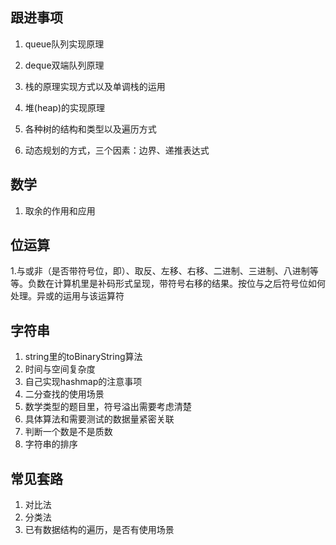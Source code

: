 ## 跟进事项

1. queue队列实现原理

2. deque双端队列原理

3. 栈的原理实现方式以及单调栈的运用

4. 堆(heap)的实现原理

5. 各种树的结构和类型以及遍历方式

6. 动态规划的方式，三个因素：边界、递推表达式

## 数学

1. 取余的作用和应用

## 位运算
   1.与或非（是否带符号位，即）、取反、左移、右移、二进制、三进制、八进制等等。负数在计算机里是补码形式呈现，带符号右移的结果。按位与之后符号位如何处理。异或的运用与该运算符

## 字符串
1. string里的toBinaryString算法
2. 时间与空间复杂度
3. 自己实现hashmap的注意事项
4. 二分查找的使用场景
5. 数学类型的题目里，符号溢出需要考虑清楚
6. 具体算法和需要测试的数据量紧密关联
7. 判断一个数是不是质数
8. 字符串的排序

## 常见套路

1. 对比法
2. 分类法
3. 已有数据结构的遍历，是否有使用场景
